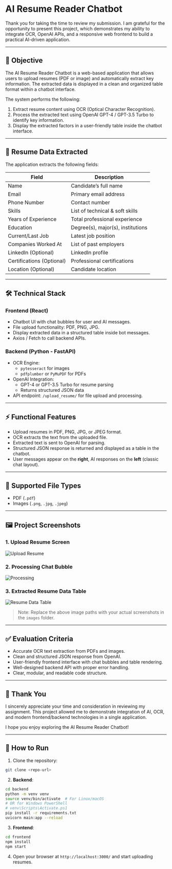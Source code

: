 
# AI Resume Reader Chatbot

Thank you for taking the time to review my submission. I am grateful for the opportunity to present this project, which demonstrates my ability to integrate OCR, OpenAI APIs, and a responsive web frontend to build a practical AI-driven application.

---

## 📌 Objective

The AI Resume Reader Chatbot is a web-based application that allows users to upload resumes (PDF or image) and automatically extract key information. The extracted data is displayed in a clean and organized table format within a chatbot interface.

The system performs the following:

1. Extract resume content using OCR (Optical Character Recognition).  
2. Process the extracted text using OpenAI GPT-4 / GPT-3.5 Turbo to identify key information.  
3. Display the extracted factors in a user-friendly table inside the chatbot interface.

---

## 📝 Resume Data Extracted

The application extracts the following fields:

| Field                  | Description                              |
|------------------------|------------------------------------------|
| Name                   | Candidate’s full name                     |
| Email                  | Primary email address                     |
| Phone Number           | Contact number                            |
| Skills                 | List of technical & soft skills          |
| Years of Experience    | Total professional experience            |
| Education              | Degree(s), major(s), institutions        |
| Current/Last Job       | Latest job position                       |
| Companies Worked At    | List of past employers                    |
| LinkedIn (Optional)    | LinkedIn profile                          |
| Certifications (Optional) | Professional certifications           |
| Location (Optional)    | Candidate location                        |

---

## 🛠 Technical Stack

### Frontend (React)
- Chatbot UI with chat bubbles for user and AI messages.  
- File upload functionality: PDF, PNG, JPG.  
- Display extracted data in a structured table inside bot messages.  
- Axios / Fetch to call backend APIs.

### Backend (Python - FastAPI)
- OCR Engine:
  - `pytesseract` for images  
  - `pdfplumber` or `PyMuPDF` for PDFs  
- OpenAI Integration:
  - GPT-4 or GPT-3.5 Turbo for resume parsing  
  - Returns structured JSON data  
- API endpoint: `/upload_resume/` for file upload and processing.

---

## ⚡ Functional Features

- Upload resumes in PDF, PNG, JPG, or JPEG format.  
- OCR extracts the text from the uploaded file.  
- Extracted text is sent to OpenAI for parsing.  
- Structured JSON response is returned and displayed as a table in the chatbot.  
- User messages appear on the **right**, AI responses on the **left** (classic chat layout).  

---

## 📂 Supported File Types

- PDF (`.pdf`)  
- Images (`.png`, `.jpg`, `.jpeg`)  

---

## 🖼 Project Screenshots

### 1. Upload Resume Screen
![Upload Resume](./images/upload_resume.png)

### 2. Processing Chat Bubble
![Processing](./images/processing.png)

### 3. Extracted Resume Data Table
![Resume Data Table](./images/resume_table.png)

> Note: Replace the above image paths with your actual screenshots in the `images` folder.

---

## ✅ Evaluation Criteria

- Accurate OCR text extraction from PDFs and images.  
- Clean and structured JSON response from OpenAI.  
- User-friendly frontend interface with chat bubbles and table rendering.  
- Well-designed backend API with proper error handling.  
- Clear, modular, and readable code structure.  

---

## 🙏 Thank You

I sincerely appreciate your time and consideration in reviewing my assignment. This project allowed me to demonstrate integration of AI, OCR, and modern frontend/backend technologies in a single application.  

I hope you enjoy exploring the AI Resume Reader Chatbot!  

---

## 📌 How to Run

1. Clone the repository:
```bash
git clone <repo-url>
````

2. **Backend**:

```bash
cd backend
python -m venv venv
source venv/bin/activate  # For Linux/macOS
# OR for Windows PowerShell
# venv\Scripts\Activate.ps1
pip install -r requirements.txt
uvicorn main:app --reload
```

3. **Frontend**:

```bash
cd frontend
npm install
npm start
```

4. Open your browser at `http://localhost:3000/` and start uploading resumes.

```

```
